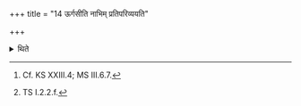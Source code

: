 +++
title = "14 ऊर्गसीति नाभिम् प्रतिपरिव्ययति"

+++

<details><summary>थिते</summary>

14. Thinking of the enemy[^1] (the sacrificer) binds (the girdle) round his waist with ūrgasi...[^2]   

[^1]: Cf. KS XXIII.4; MS III.6.7.  

[^2]: TS I.2.2.f.
</details>
